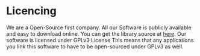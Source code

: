 
# Licencing 


We are a Open-Source first company. All our Software is publicly available and easy to download online. You can get the library source at [here](https://github.com/visionify/visionai). Our software is licensed under GPLv3 License This means that any applications you link this software to have to be open-sourced under GPLv3 as well.